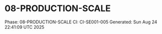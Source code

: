 # 08-PRODUCTION-SCALE
Phase: 08-PRODUCTION-SCALE
CI: CI-SE001-005
Generated: Sun Aug 24 22:41:09 UTC 2025
